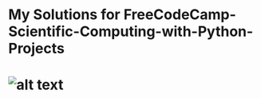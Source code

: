<H1>My Solutions for FreeCodeCamp-Scientific-Computing-with-Python-Projects<H1>

![alt text](/home/patsatsia/Downloads/certificate.png "Certificate")